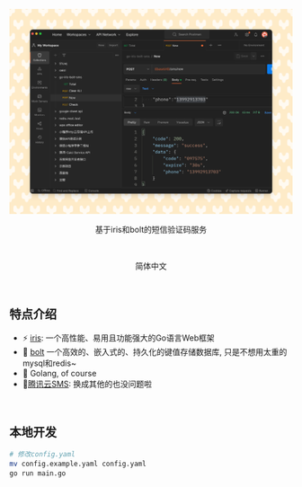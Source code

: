 <p align='center'>
  <img src='doc/img.png' alt='' width='800'/>
</p>

<p align='center'>
    基于iris和bolt的短信验证码服务
</p>

<br>



<p align='center'>
简体中文
</p>

<br>


##  特点介绍
- ⚡️ [iris](https://www.iris-go.com/): 一个高性能、易用且功能强大的Go语言Web框架
- 🔎 [bolt](https://github.com/boltdb/bolt) 一个高效的、嵌入式的、持久化的键值存储数据库, 只是不想用太重的mysql和redis~
- 🦾 Golang, of course
- 🔌[腾讯云SMS](https://console.cloud.tencent.com/smsv2): 换成其他的也没问题啦

<br>


## 本地开发
```bash
# 修改config.yaml
mv config.example.yaml config.yaml
go run main.go
```
